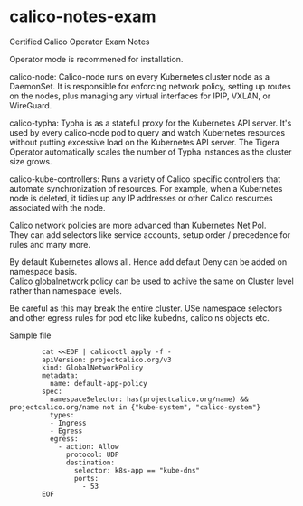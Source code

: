 # calico-notes-exam
Certified Calico Operator Exam Notes



Operator mode is recommened for installation.


calico-node: Calico-node runs on every Kubernetes cluster node as a DaemonSet. It is responsible for enforcing network policy, setting up routes on the nodes, plus managing any virtual interfaces for IPIP, VXLAN, or WireGuard.

calico-typha: Typha is as a stateful proxy for the Kubernetes API server. It's used by every calico-node pod to query and watch Kubernetes resources without putting excessive load on the Kubernetes API server.  The Tigera Operator automatically scales the number of Typha instances as the cluster size grows.

calico-kube-controllers: Runs a variety of Calico specific controllers that automate synchronization of resources. For example, when a Kubernetes node is deleted, it tidies up any IP addresses or other Calico resources associated with the node.


Calico network policies are more advanced than Kubernetes Net Pol.\
They can add selectors like service accounts, setup order / precedence for rules and many more.



By default Kubernetes allows all. Hence add defaut Deny can be added on namespace basis.\
Calico globalnetwork policy can be used to achive the same on Cluster level rather than namespace levels.


Be careful as this may break the entire cluster.
USe namespace selectors and other egress rules for pod etc like kubedns, calico ns objects etc.


Sample file

            cat <<EOF | calicoctl apply -f -
            apiVersion: projectcalico.org/v3
            kind: GlobalNetworkPolicy
            metadata:
              name: default-app-policy
            spec:
              namespaceSelector: has(projectcalico.org/name) && projectcalico.org/name not in {"kube-system", "calico-system"}
              types:
              - Ingress
              - Egress
              egress:
                - action: Allow
                  protocol: UDP
                  destination:
                    selector: k8s-app == "kube-dns"
                    ports:
                      - 53
            EOF
